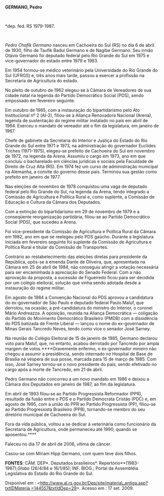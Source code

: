 **GERMANO, Pedro**

 

\*dep. fed. RS 1979-1987.

 

*Pedro Chafik Germano* nasceu em Cachoeira do Sul (RS) no dia 6 de abril
de 1930, filho de Taufik Badui Germano e de Nagibe Germano. Seu irmão
Otávio Germano foi deputado federal pelo Rio Grande do Sul em 1975 e
vice-governador do estado entre 1979 e 1983.

Em 1954 formou-se médico veterinário pela Universidade do Rio Grande do
Sul (UFRGS) e, três anos mais tarde, passou a exercer a profissão na
Secretaria de Agricultura do estado.

No pleito de outubro de 1962 elegeu-se à Câmara de Vereadores de sua
cidade natal na legenda do Partido Democrático Social (PDS), sendo
empossado em fevereiro seguinte.

Em outubro de 1965, com a instauração do bipartidarismo pelo Ato
Institucional nº 2 (AI-2), filiou-se à Aliança Renovadora Nacional
(Arena), legenda de sustentação do regime militar instalado no país em
abril de 1964. Exerceu o mandato de vereador até o fim da legislatura,
em janeiro de 1967.

Chefe de gabinete da Secretaria do Interior e Justiça do Estado do Rio
Grande do Sul entre 1971 e 1973, na administração do governador Euclides
Triches (1971-1975), elegeu-se prefeito de Cachoeira do Sul em novembro
de 1972, na legenda da Arena. Assumiu o cargo em 1973, ano em que
concluiu o bacharelado em ciências jurídicas e sociais pela Faculdade de
Direito de Cruz Alta (RS). Em 1974 fez um curso de administração
municipal na Alemanha, a convite do governo desse país. Terminou sua
gestão como prefeito em janeiro de 1977.

Nas eleições de novembro de 1978 conquistou uma vaga de deputado federal
pelo Rio Grande do Sul, na legenda da Arena, tendo integrado a Comissão
de Agricultura e Política Rural e, como suplente, a Comissão de Educação
e Cultura da Câmara dos Deputados.

Com a extinção do bipartidarismo em 29 de novembro de 1979 e a
conseqüente reorganização partidária, filiou-se ao Partido Democrático
Social (PDS), que sucedeu a Arena.

Foi vice-presidente da Comissão de Agricultura e Política Rural da
Câmara em 1982, ano em que se reelegeu pelo PDS gaúcho. Durante a
legislatura iniciada em fevereiro seguinte foi suplente da Comissão de
Agricultura e Política Rural e titular da Comissão de Transportes.

Contrário ao restabelecimento das eleições diretas para presidente da
República, opôs-se à emenda Dante de Oliveira, que, apresentada na
Câmara em 25 de abril de 1984, não conseguiu atingir a votação
necessária para ser encaminhada à apreciação do Senado Federal. Com a
não aprovação da proposta, a sucessão de Figueiredo ficou para ser
decidida por um colégio eleitoral, solução que vinha sendo adotada desde
a instauração do regime militar.

Em agosto de 1984 a Convenção Nacional do PDS aprovou a candidatura do
ex-governador de São Paulo e deputado federal Paulo Maluf, que derrotou,
na ocasião, a pré-candidatura do ministro do Interior, o coronel Mário
Andreazza. A oposição, reunida na Aliança Democrática — coligação do
Partido do Movimento Democrático Brasileiro (PMDB) com a dissidência do
PDS batizada de Frente Liberal — lançou o nome do ex-governador de Minas
Gerais Tancredo Neves, tendo como vice o senador José Sarney.

Na reunião do Colégio Eleitoral de 15 de janeiro de 1985, Germano
declarou voto para Maluf, que, no entanto, acabou derrotado por Tancredo
por ampla margem de votos.****Gravemente enfermo, o ex-governador
mineiro não chegou a assumir a presidência, sendo internado no Hospital
de Base de Brasília na véspera de sua posse, marcada para 15 de março de
1985. Com isso, José Sarney tornou-se o novo presidente do país, sendo
efetivado no cargo após a morte de Tancredo, em 21 de abril.

Pedro Germano não concorreu a um novo mandato em 1986 e deixou a Câmara
dos Deputados em janeiro de 1987, ao fim da legislatura.

Em abril de 1993 filou-se ao Partido Progressista Reformador (PPR),
resultado da fusão entre o PDS e o Partido Democrata Cristão (PDC) e, em
agosto de 1995, com a união do PPR ao Partido Progressista (PP),
filiou-se ao Partido Progressista Brasileiro (PPB), tornando-se membro
do seu diretório municipal de Cachoeira do Sul.

Fora da vida pública, voltou a se dedicar à veterinária como funcionário
da Secretaria de Agricultura, onde permaneceu até 1990, quando se
aposentou.****

Faleceu no dia 17 de abril de 2006, vítima de câncer.

Casou-se com Míriam Hipp Germano, com quem teve dois filhos.

**FONTES**: CÂM. DEP*. Deputados brasileiros*.
Repertório**(1983-1987);*Globo* (26/4/84 e 16/1/85); INF. BIOG.; Portal
da Assembléia Legislativa do Estado do Rio Grande do Sul.

Disponível em :
\<[http://www.al.rs.gov.br/Dep/site/materia\_antiga.asp?txtIDMateria
=144557&txtIdDep=29](http://www.al.rs.gov.br/Dep/site/materia_antiga.asp?txtIDMateria%20=144557&txtIdDep=29)\>.
Acesso em : 17 set. 2009.

 
